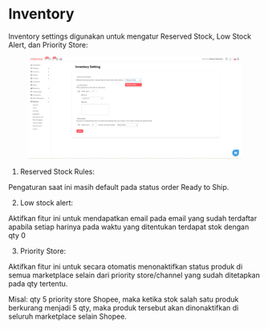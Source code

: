 # Inventory

Inventory settings digunakan untuk mengatur Reserved Stock, Low Stock Alert, dan Priority Store:

<figure><img src="../../.gitbook/assets/image (135).png" alt=""><figcaption></figcaption></figure>

1. Reserved Stock Rules:

Pengaturan saat ini masih default pada status order Ready to Ship.

2. Low stock alert:

Aktifkan fitur ini untuk mendapatkan email pada email yang sudah terdaftar apabila setiap harinya pada waktu yang ditentukan terdapat stok dengan qty 0

3. Priority Store:

Aktifkan fitur ini untuk secara otomatis menonaktifkan status produk di semua marketplace selain dari priority store/channel yang sudah ditetapkan pada qty tertentu.

Misal: qty 5 priority store Shopee, maka ketika stok salah satu produk berkurang menjadi 5 qty, maka produk tersebut akan dinonaktifkan di seluruh marketplace selain Shopee.&#x20;

